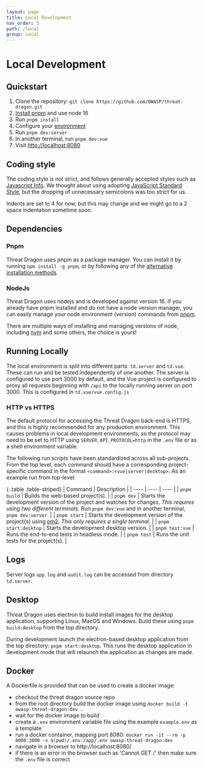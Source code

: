 ```yaml
---
layout: page
title: Local Development
nav_order: 3
path: /local
group: Local
---
```


# Local Development

## Quickstart
1. Clone the repository: `git clone https://github.com/OWASP/threat-dragon.git`
1. [Install pnpm](https://pnpm.io/installation) and use node 16
1. Run `pnpm install`
1. Configure your [environment](./env)
1. Run `pnpm dev:server`
1. In another terminal, run `pnpm dev:vue`
1. Visit [http://localhost:8080](http://localhost:8080/)

## Coding style
The coding style is not strict, and follows generally accepted styles such as
[Javascript Info](https://javascript.info/coding-style).
We thought about using adopting [JavaScript Standard Style](https://github.com/standard/standard),
but the dropping of unnecessary semicolons was too strict for us.

Indents are set to 4 for now, but this may change and we might go to a 2 space indentation sometime soon.

## Dependencies

### Pnpm
Threat Dragon uses pnpm as a package manager.  You can install it by running `npm install -g pnpm`,
or by following any of the [alternative installation methods](https://pnpm.io/installation).

### NodeJs
Threat Dragon uses nodejs and is developed against version 16.
If you already have pnpm installed and do not have a node version manager,
you can easily manage your node environment (version) commands from [pnpm](https://pnpm.io/cli/env).

There are multiple ways of installing and managing versions of node,
including [nvm](https://github.com/nvm-sh/nvm) and some others, the choice is yours!

## Running Locally
The local environment is split into different parts: `td.server` and `td.vue`.
These can run and be tested independently of one another.
The server is configured to use port 3000 by default, and the Vue project is configured to proxy all requests beginning with `/api`
to the locally running server on port 3000.  This is configured in `td.vue/vue.config.js`

### HTTP vs HTTPS
The default protocol for accessing the Threat Dragon back-end is HTTPS, and this is highly recommended for any production environment.
This causes problems in local development environments,
so the protocol may need to be set to HTTP using `SERVER_API_PROTOCOL=http` in the `.env` file
or as a shell environment variable.

The following run scripts have been standardized across all sub-projects.
From the top level, each command should have a corresponding project-specific command
in the format `<command>:<vue|server|desktop>`. As an example run from top-level:

{:.table .table-striped}
| Command | Description |
| ---- | ---- | ---- |
| `pnpm build` | Builds the web-based project(s). |
| `pnpm dev` | Starts the development version of the project and watches for changes. *This requires using two different terminals.* Run `pnpm dev:vue` and in another terminal, `pnpm dev:server`. |
| `pnpm start` | Starts the development version of the project(s) using [pm2](https://github.com/Unitech/pm2). *This only requires a single terminal*. |
| `pnpm start:desktop` | Starts the development desktop version. |
| `pnpm test:vue` | Runs the end-to-end tests in headless mode. |
| `pnpm test` | Runs the unit tests for the project(s). |

## Logs
Server logs `app.log` and  `audit.log` can be accessed from directory `td.server`.

## Desktop
Threat Dragon uses electron to build install images for the desktop application, supporting Linux, MacOS and Windows.
Build these using `pnpm build:desktop` from the top directory.

During development launch the electron-based desktop application from the top directory: `pnpm start:desktop`.
This runs the desktop application in development mode that will relaunch the application as changes are made.

## Docker
A Dockerfile is provided that can be used to create a docker image:
* checkout the threat dragon source repo
* from the root directory build the docker image using `docker build -t owasp-threat-dragon:dev .`
* wait for the docker image to build
* create a `.env` environment variable file using the example `example.env` as a template
* run a docker container, mapping port 8080:
`docker run -it --rm -p 8080:3000 -v $(pwd)/.env:/app/.env owasp-threat-dragon:dev`
* navigate in a browser to http://localhost:8080/
* if there is an error in the browser such as 'Cannot GET /' then make sure the `.env` file is correct
